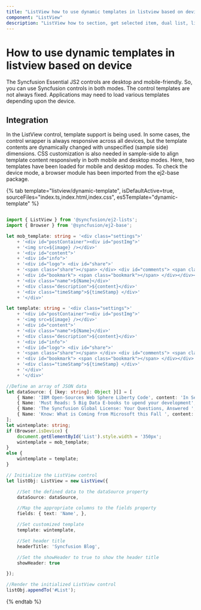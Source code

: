 ```yaml
---
title: "ListView how to use dynamic templates in listview based on device"
component: "ListView"
description: "ListView how to section, get selected item, dual list, listview filtering, add & remove items from listview, grid layout using listview, listview drag & drop."
---
```


# How to use dynamic templates in listview based on device

The Syncfusion Essential JS2 controls are desktop and mobile-friendly. So, you can use Syncfusion controls in
both modes. The control templates are not always fixed. Applications may need to load various templates depending
upon the device.

## Integration

In the ListView control, template support is being used. In some cases, the control wrapper is always responsive
across all devices, but the template contents are dynamically changed with unspecified (sample side) dimensions. CSS
customization is also needed in sample-side to align template content responsively in both mobile and desktop modes. Here,
two templates have been loaded for mobile and desktop modes. To check the device mode, a browser module has been imported from
the ej2-base package.

{% tab template="listview/dynamic-template", isDefaultActive=true, sourceFiles="index.ts,index.html,index.css", es5Template="dynamic-template" %}

```typescript

import { ListView } from '@syncfusion/ej2-lists';
import { Browser } from '@syncfusion/ej2-base';

let mob_template: string = '<div class="settings">'
    + '<div id="postContainer"><div id="postImg">'
    + '<img src=${image} /></div>'
    + '<div id="content">'
    + '<div id="info">'
    + '<div id="logo"> <div id="share">'
    + '<span class="share"></span> </div> <div id="comments"> <span class="comments"></span> </div>'
    + '<div id="bookmark"> <span class="bookmark"></span> </div></div></div> '
    + '<div class="name">${Name}</div>'
    + '<div class="description">${content}</div>'
    + '<div class="timeStamp">${timeStamp} </div>'
    + '</div>'

let template: string = '<div class="settings">'
    + '<div id="postContainer"><div id="postImg">'
    + '<img src=${image} /></div>'
    + '<div id="content">'
    + '<div class="name">${Name}</div>'
    + '<div class="description">${content}</div>'
    + '<div id="info">'
    + '<div id="logo"> <div id="share">'
    + '<span class="share"></span> </div> <div id="comments"> <span class="comments"></span> </div>'
    + '<div id="bookmark"> <span class="bookmark"></span> </div></div> '
    + '<div class="timeStamp">${timeStamp} </div>'
    + '</div>'
    + '</div>'

//Define an array of JSON data
let dataSource: { [key: string]: Object }[] = [
    { Name: 'IBM Open-Sources Web Sphere Liberty Code', content: 'In September, IBM announced that it would be open-sourcing the code for WebSphere...', id: '1', image: 'https://ej2.syncfusion.com/demos/src/listview/images/1.png', timeStamp: 'Syncfusion Blog - October 19, 2017' },
    { Name: 'Must Reads: 5 Big Data E-books to upend your development', content: 'Our first e-book was published in May 2012-jQuery Succinctly was the start of over...', id: '2', image: 'https://ej2.syncfusion.com/demos/src/listview/images/2.png', timeStamp: 'Syncfusion Blog - October 18, 2017' },
    { Name: 'The Syncfusion Global License: Your Questions, Answered ', content: 'Syncfusion recently hosted a webinar to cover the ins and outs of the Syncfusion global...', id: '4', image: 'https://ej2.syncfusion.com/demos/src/listview/images/3.png', timeStamp: 'Syncfusion Blog - October 18, 2017' },
    { Name: 'Know: What is Coming from Microsoft this Fall ', content: 'On October 17, Microsoft will release its Fall Creators Update for the Windows 10 platform...', id: '5', image: 'https://ej2.syncfusion.com/demos/src/listview/images/6.png', timeStamp: 'Syncfusion Blog - October 17, 2017' }
];
let wintemplate: string;
if (Browser.isDevice) {
    document.getElementById('List').style.width = '350px';
    wintemplate = mob_template;
}
else {
    wintemplate = template;
}

// Initialize the ListView control
let listObj: ListView = new ListView({

    //Set the defined data to the dataSource property
    dataSource: dataSource,

    //Map the appropriate columns to the fields property
    fields: { text: 'Name', },

    //Set customized template
    template: wintemplate,

    //Set header title
    headerTitle: 'Syncfusion Blog',

    //Set the showHeader to true to show the header title
    showHeader: true

});

//Render the initialized ListView control
listObj.appendTo('#List');

```

{% endtab %}
